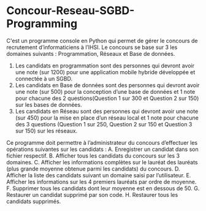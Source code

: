 # Concour-Reseau-SGBD-Programming
C'est un programme console en Python qui permet de gérer le concours de recrutement
d’informaticiens à l’IHSI. Le concours se base sur 3 les domaines suivants : Programmation, Réseaux et Base de données.
1. Les candidats en programmation sont des personnes qui devront avoir une note (sur 1200) pour une application mobile hybride développée et connectée à un SGBD.
2. Les candidats en Base de données sont des personnes qui devront avoir une note (sur 500) pour la conception d’une base de données et 1 note pour chacune des 2 questions(Question 1 sur 300 et Question 2 sur 150) sur les bases de données.
3. Les candidats en Réseau sont des personnes qui devront avoir une note (sur 450) pour la mise en place d’un réseau local et 1 note pour chacune des 3 questions (Question 1 sur 250, Question 2 sur 150 et Question 3 sur 150) sur les réseaux.

Ce programme doit permettre à l’administrateur du concours d’effectuer les opérations suivantes sur les candidats :
A. Enregistrer un candidat dans son fichier respectif.
B. Afficher tous les candidats du concours sur les 3 domaines. 
C. Afficher les informations complètes sur le lauréat des lauréats (plus grande moyenne obtenue parmi les candidats) du concours.
D. Afficher la liste des candidats suivant un domaine saisi par l’utilisateur. 
E. Afficher les informations sur les 4 premiers lauréats par ordre de moyenne. 
F. Supprimer tous les candidats dont leur moyenne est en dessous de 50.
G. Restaurer un candidat supprimé par son code.
H. Restaurer tous les candidats supprimés.
